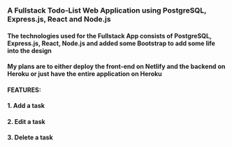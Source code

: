 ### A Fullstack Todo-List Web Application using PostgreSQL, Express.js, React and Node.js

#### The technologies used for the Fullstack App consists of PostgreSQL, Express.js, React, Node.js and added some Bootstrap to add some life into the design  
#### My plans are to either deploy the front-end on Netlify and the backend on Heroku or just have the entire application on Heroku 




#### FEATURES:
#### 1. Add a task
#### 2. Edit a task
#### 3. Delete a task
